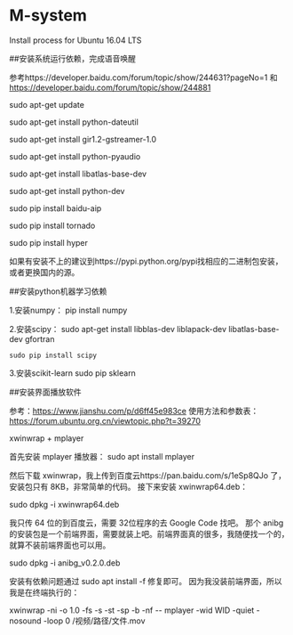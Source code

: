 # M-system

Install process for Ubuntu 16.04 LTS

##安装系统运行依赖，完成语音唤醒

参考https://developer.baidu.com/forum/topic/show/244631?pageNo=1 和 https://developer.baidu.com/forum/topic/show/244881


sudo apt-get update

sudo apt-get install python-dateutil

sudo apt-get install gir1.2-gstreamer-1.0

sudo apt-get install python-pyaudio

sudo apt-get install libatlas-base-dev

sudo apt-get install python-dev

sudo pip install baidu-aip

sudo pip install tornado

sudo pip install hyper


如果有安装不上的建议到https://pypi.python.org/pypi找相应的二进制包安装，或者更换国内的源。

##安装python机器学习依赖

1.安装numpy：
    pip install numpy

2.安装scipy：
    sudo apt-get install libblas-dev liblapack-dev libatlas-base-dev gfortran
    
    sudo pip install scipy

3.安装scikit-learn
    sudo pip sklearn


##安装界面播放软件

参考：https://www.jianshu.com/p/d6ff45e983ce
使用方法和参数表：https://forum.ubuntu.org.cn/viewtopic.php?t=39270

xwinwrap + mplayer

首先安装 mplayer 播放器：
sudo apt install mplayer

然后下载 xwinwrap，我上传到百度云https://pan.baidu.com/s/1eSp8QJo 了，安装包只有 8KB，非常简单的代码。
接下来安装 xwinwrap64.deb：

sudo dpkg -i xwinwrap64.deb

我只传 64 位的到百度云，需要 32位程序的去 Google Code 找吧。
那个 anibg 的安装包是一个前端界面，需要就装上吧。前端界面真的很多，我随便找一个的，就算不装前端界面也可以用。

sudo dpkg -i anibg_v0.2.0.deb

安装有依赖问题通过 sudo apt install -f 修复即可。
因为我没装前端界面，所以我是在终端执行的：

xwinwrap -ni -o 1.0 -fs -s -st -sp -b -nf -- mplayer -wid WID -quiet -nosound -loop 0 /视频/路径/文件.mov


